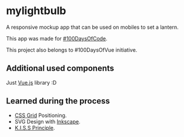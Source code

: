 # mylightbulb

A responsive mockup app that can be used on mobiles to set a lantern.

This app was made for [#100DaysOfCode](https://www.100daysofcode.com/).

This project also belongs to #100DaysOfVue initiative.

## Additional used components

Just [Vue.js](https://vuejs.org/) library :D

## Learned during the process

+ [CSS Grid](https://developer.mozilla.org/en-US/docs/Web/CSS/CSS_Grid_Layout) Positioning.
+ SVG Design with [Inkscape](https://inkscape.org/).
+ [K.I.S.S Principle](https://en.wikipedia.org/wiki/KISS_principle).

